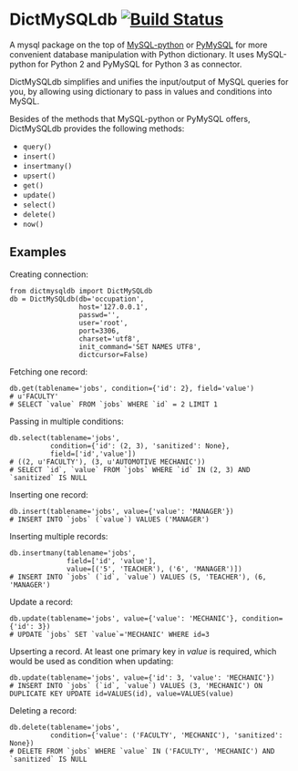 # DictMySQLdb [![Build Status](https://travis-ci.org/ligyxy/DictMySQLdb.svg?branch=master)](https://travis-ci.org/ligyxy/DictMySQLdb)
A mysql package on the top of [MySQL-python](http://mysql-python.sourceforge.net/MySQLdb.html, "MySQL-python") or [PyMySQL](https://github.com/PyMySQL/PyMySQL, "PyMySQL") for more convenient database manipulation with Python dictionary. It uses MySQL-python for Python 2 and PyMySQL for Python 3 as connector.

DictMySQLdb simplifies and unifies the input/output of MySQL queries for you, by allowing using dictionary to pass in values and conditions into MySQL.

Besides of the methods that MySQL-python or PyMySQL offers, DictMySQLdb provides the following methods:

* `query()`
* `insert()`
* `insertmany()`
* `upsert()`
* `get()`
* `update()`
* `select()`
* `delete()`
* `now()`

## Examples

Creating connection:

	from dictmysqldb import DictMySQLdb
	db = DictMySQLdb(db='occupation', 
	                 host='127.0.0.1', 
	                 passwd='', 
	                 user='root',
	                 port=3306,
	                 charset='utf8',
	                 init_command='SET NAMES UTF8',
	                 dictcursor=False)
	
Fetching one record:

	db.get(tablename='jobs', condition={'id': 2}, field='value')
	# u'FACULTY'
	# SELECT `value` FROM `jobs` WHERE `id` = 2 LIMIT 1

Passing in multiple conditions:
				  
	db.select(tablename='jobs', 
			  condition={'id': (2, 3), 'sanitized': None},
			  field=['id','value'])
	# ((2, u'FACULTY'), (3, u'AUTOMOTIVE MECHANIC'))
	# SELECT `id`, `value` FROM `jobs` WHERE `id` IN (2, 3) AND `sanitized` IS NULL

Inserting one record:
	
	db.insert(tablename='jobs', value={'value': 'MANAGER'})
	# INSERT INTO `jobs` (`value`) VALUES ('MANAGER')

Inserting multiple records:
	
	db.insertmany(tablename='jobs', 
	              field=['id', 'value'], 
	              value=[('5', 'TEACHER'), ('6', 'MANAGER')])
	# INSERT INTO `jobs` (`id`, `value`) VALUES (5, 'TEACHER'), (6, 'MANAGER')

Update a record:
	
	db.update(tablename='jobs', value={'value': 'MECHANIC'}, condition={'id': 3})
	# UPDATE `jobs` SET `value`='MECHANIC' WHERE id=3

Upserting a record. At least one primary key in _value_ is required, which would be used as condition when updating:
	
	db.update(tablename='jobs', value={'id': 3, 'value': 'MECHANIC'})
	# INSERT INTO `jobs` (`id`, `value`) VALUES (3, 'MECHANIC') ON DUPLICATE KEY UPDATE id=VALUES(id), value=VALUES(value)

Deleting a record:

	db.delete(tablename='jobs', 
	          condition={'value': ('FACULTY', 'MECHANIC'), 'sanitized': None})
	# DELETE FROM `jobs` WHERE `value` IN ('FACULTY', 'MECHANIC') AND `sanitized` IS NULL
